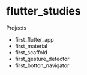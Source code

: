 # flutter_studies

Projects

- first_flutter_app
- first_material
- first_scaffold
- first_gesture_detector
- first_botton_navigator